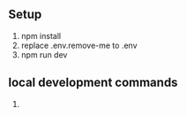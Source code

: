 ## Setup
1. npm install
2. replace .env.remove-me to .env
3. npm run dev

## local development commands
1. 

